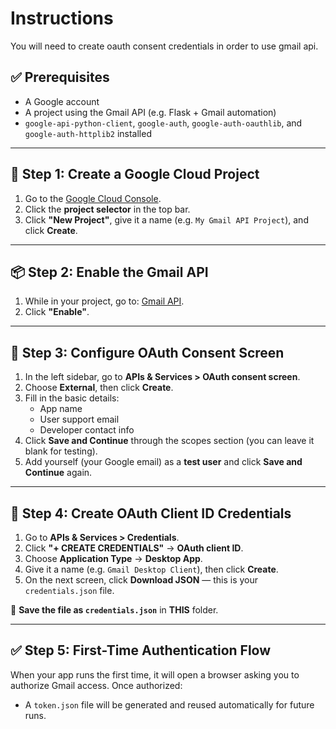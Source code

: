 # Instructions
You will need to create oauth consent credentials in order to use gmail api.
## ✅ Prerequisites

- A Google account
- A project using the Gmail API (e.g. Flask + Gmail automation)
- `google-api-python-client`, `google-auth`, `google-auth-oauthlib`, and `google-auth-httplib2` installed

---

## 🔐 Step 1: Create a Google Cloud Project

1. Go to the [Google Cloud Console](https://console.cloud.google.com/).
2. Click the **project selector** in the top bar.
3. Click **"New Project"**, give it a name (e.g. `My Gmail API Project`), and click **Create**.

---

## 📦 Step 2: Enable the Gmail API

1. While in your project, go to: [Gmail API](https://console.cloud.google.com/apis/library/gmail.googleapis.com).
2. Click **"Enable"**.

---

## 🔑 Step 3: Configure OAuth Consent Screen

1. In the left sidebar, go to **APIs & Services > OAuth consent screen**.
2. Choose **External**, then click **Create**.
3. Fill in the basic details:
   - App name
   - User support email
   - Developer contact info
4. Click **Save and Continue** through the scopes section (you can leave it blank for testing).
5. Add yourself (your Google email) as a **test user** and click **Save and Continue** again.

---

## 🔧 Step 4: Create OAuth Client ID Credentials

1. Go to **APIs & Services > Credentials**.
2. Click **"+ CREATE CREDENTIALS"** → **OAuth client ID**.
3. Choose **Application Type** → **Desktop App**.
4. Give it a name (e.g. `Gmail Desktop Client`), then click **Create**.
5. On the next screen, click **Download JSON** — this is your `credentials.json` file.

💾 **Save the file as `credentials.json`** in **THIS** folder.

---

## ✅ Step 5: First-Time Authentication Flow

When your app runs the first time, it will open a browser asking you to authorize Gmail access. Once authorized:
- A `token.json` file will be generated and reused automatically for future runs.
